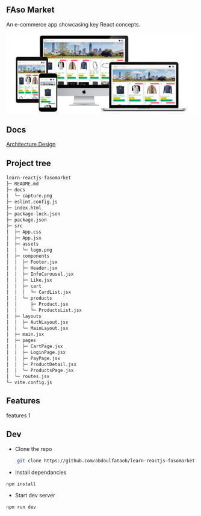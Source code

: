 ## FAso Market

An e-commerce app showcasing key React concepts.

![](https://github.com/abdoulfataoh/learn-reactjs-fasomarket/blob/master/docs/all-devices-black.png)


## Docs

[Architecture Design](https://www.tldraw.com/p/Esi4mJ6woC-NDwq2ECzf3?d=v360.275.534.501.page)


## Project tree


```
learn-reactjs-fasomarket
├─ README.md
├─ docs
│  └─ capture.png
├─ eslint.config.js
├─ index.html
├─ package-lock.json
├─ package.json
├─ src
│  ├─ App.css
│  ├─ App.jsx
│  ├─ assets
│  │  └─ logo.png
│  ├─ components
│  │  ├─ Footer.jsx
│  │  ├─ Header.jsx
│  │  ├─ InfoCarousel.jsx
│  │  ├─ Like.jsx
│  │  ├─ cart
│  │  │  └─ CardList.jsx
│  │  └─ products
│  │     ├─ Product.jsx
│  │     └─ ProductsList.jsx
│  ├─ layouts
│  │  ├─ AuthLayout.jsx
│  │  └─ MainLayout.jsx
│  ├─ main.jsx
│  ├─ pages
│  │  ├─ CartPage.jsx
│  │  ├─ LoginPage.jsx
│  │  ├─ PayPage.jsx
│  │  ├─ ProductDetail.jsx
│  │  └─ ProductsPage.jsx
│  └─ routes.jsx
└─ vite.config.js
```

## Features

features 1


## Dev

- Clone the repo

```bash
    git clone https://github.com/abdoulfataoh/learn-reactjs-fasomarket.git
```

- Install dependancies

```bash
npm install
```

- Start dev server

```bash
npm run dev
```





